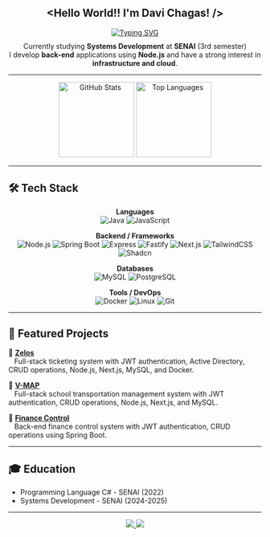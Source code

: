 <h2 align="center">&lt;Hello World!! I'm <b>Davi Chagas</b>! /&gt;</h2>

<div align="center">
  <a href="https://git.io/typing-svg">
    <img src="https://readme-typing-svg.demolab.com?font=Fira+Code&weight=600&size=25&pause=750&color=1E90FF&background=00000000&center=true&width=600&fade=false&lines=Future+Software+Engineer" 
         alt="Typing SVG" />
  </a>
</div>

<p align="center" style="margin-top: 10px;">
  Currently studying <b>Systems Development</b> at <b>SENAI</b> (3rd semester)<br />
  I develop <b>back-end</b> applications using <b>Node.js</b> and have a strong interest in <b>infrastructure and cloud</b>.
</p>

---

<div align="center">
  <img src="https://github-readme-stats.vercel.app/api?username=davithekid&show_icons=true&include_all_commits=true&count_private=true&theme=radical&hide_border=false" height="150" alt="GitHub Stats" />
  <img src="https://github-readme-stats.vercel.app/api/top-langs?username=davithekid&layout=compact&langs_count=5&theme=radical&hide_border=false" height="150" alt="Top Languages" />
</div>

---

## 🛠️ Tech Stack

<div align="center">

**Languages**  
![Java](https://img.shields.io/badge/-Java-000?style=for-the-badge&logo=java)
![JavaScript](https://img.shields.io/badge/-JavaScript-000?style=for-the-badge&logo=javascript)

**Backend / Frameworks**  
![Node.js](https://img.shields.io/badge/-Node.js-000?style=for-the-badge&logo=node.js)
![Spring Boot](https://img.shields.io/badge/-SpringBoot-000?style=for-the-badge&logo=spring)
![Express](https://img.shields.io/badge/-Express-000?style=for-the-badge&logo=express)
![Fastify](https://img.shields.io/badge/-Fastify-000?style=for-the-badge&logo=fastify)
![Next.js](https://img.shields.io/badge/-Next.js-000?style=for-the-badge&logo=next.js)
![TailwindCSS](https://img.shields.io/badge/-TailwindCSS-000?style=for-the-badge&logo=tailwind-css)
![Shadcn](https://img.shields.io/badge/-Shadcn-000?style=for-the-badge&logo=shadcn)

**Databases**  
![MySQL](https://img.shields.io/badge/-MySQL-000?style=for-the-badge&logo=mysql)
![PostgreSQL](https://img.shields.io/badge/-PostgreSQL-000?style=for-the-badge&logo=postgresql)

**Tools / DevOps**  
![Docker](https://img.shields.io/badge/-Docker-000?style=for-the-badge&logo=docker)
![Linux](https://img.shields.io/badge/-Linux-000?style=for-the-badge&logo=linux)
![Git](https://img.shields.io/badge/-Git-000?style=for-the-badge&logo=git)

</div>

---

## 🚀 Featured Projects  

<div align="left">

🔹 <b><a href="https://github.com/davithekid/zelos">Zelos</a></b>  
&nbsp;&nbsp;&nbsp;Full-stack ticketing system with JWT authentication, Active Directory, CRUD operations, Node.js, Next.js, MySQL, and Docker.  

🔹 <b><a href="https://github.com/davithekid/V-MAP">V-MAP</a></b>  
&nbsp;&nbsp;&nbsp;Full-stack school transportation management system with JWT authentication, CRUD operations, Node.js, Next.js, and MySQL.  

🔹 <b><a href="https://github.com/davithekid/controle-financas">Finance Control</a></b>  
&nbsp;&nbsp;&nbsp;Back-end finance control system with JWT authentication, CRUD operations using Spring Boot.  

</div>


---

## 🎓 Education
- Programming Language C# - SENAI (2022)  
- Systems Development - SENAI (2024-2025)

---

<div align="center">
  <a href="https://linkedin.com/in/chagas-davi" target="_blank">
    <img src="https://img.shields.io/badge/-LinkedIn-0077B5?style=for-the-badge&logo=linkedin&logoColor=white" />
  </a>
  <a href="https://wa.me/5511942766704" target="_blank">
    <img src="https://img.shields.io/badge/-WhatsApp-25D366?style=for-the-badge&logo=whatsapp&logoColor=white" />
  </a>
</div>
